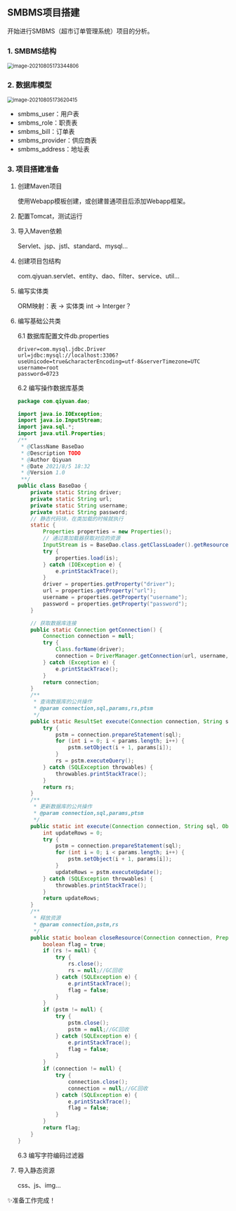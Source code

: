 ## SMBMS项目搭建

开始进行SMBMS（超市订单管理系统）项目的分析。

### 1. SMBMS结构

<img src="F:\TyporaMD\SMBMS\SMBMS①项目搭建\image-20210805173344806.png" alt="image-20210805173344806" style="zoom: 80%;" />



### 2. 数据库模型

<img src="F:\TyporaMD\SMBMS\SMBMS①项目搭建\image-20210805173620415.png" alt="image-20210805173620415" style="zoom:80%;" />

- smbms_user：用户表
- smbms_role：职责表
- smbms_bill：订单表
- smbms_provider：供应商表
- smbms_address：地址表

### 3. 项目搭建准备

1. 创建Maven项目

   使用Webapp模板创建，或创建普通项目后添加Webapp框架。

2. 配置Tomcat，测试运行

3. 导入Maven依赖

   Servlet、jsp、jstl、standard、mysql...

4. 创建项目包结构

   com.qiyuan.servlet、entity、dao、filter、service、util...

5. 编写实体类

   ORM映射：表 -> 实体类 int -> Interger？

6. 编写基础公共类

   6.1 数据库配置文件db.properties

   ```properties
   driver=com.mysql.jdbc.Driver
   url=jdbc:mysql://localhost:3306?useUnicode=true&characterEncoding=utf-8&serverTimezone=UTC
   username=root
   password=0723
   ```

   6.2 编写操作数据库基类

   ```java
   package com.qiyuan.dao;
   
   import java.io.IOException;
   import java.io.InputStream;
   import java.sql.*;
   import java.util.Properties;
   /**
    * @ClassName BaseDao
    * @Description TODO
    * @Author Qiyuan
    * @Date 2021/8/5 18:32
    * @Version 1.0
    **/
   public class BaseDao {
       private static String driver;
       private static String url;
       private static String username;
       private static String password;
       // 静态代码块，在类加载的时候就执行
       static {
           Properties properties = new Properties();
           // 通过类加载器获取对应的资源
           InputStream is = BaseDao.class.getClassLoader().getResourceAsStream("db.propertoes");
           try {
               properties.load(is);
           } catch (IOException e) {
               e.printStackTrace();
           }
           driver = properties.getProperty("driver");
           url = properties.getProperty("url");
           username = properties.getProperty("username");
           password = properties.getProperty("password");
       }
   
       // 获取数据库连接
       public static Connection getConnection() {
           Connection connection = null;
           try {
               Class.forName(driver);
               connection = DriverManager.getConnection(url, username, password);
           } catch (Exception e) {
               e.printStackTrace();
           }
           return connection;
       }
       /**
        * 查询数据库的公共操作
        * @param connection,sql,params,rs,ptsm
        */
       public static ResultSet execute(Connection connection, String sql, Object[] params, ResultSet rs, PreparedStatement pstm) {
           try {
               pstm = connection.prepareStatement(sql);
               for (int i = 0; i < params.length; i++) {
                   pstm.setObject(i + 1, params[i]);
               }
               rs = pstm.executeQuery();
           } catch (SQLException throwables) {
               throwables.printStackTrace();
           }
           return rs;
       }
       /**
        * 更新数据库的公共操作
        * @param connection,sql,params,ptsm
        */
       public static int execute(Connection connection, String sql, Object[] params, PreparedStatement pstm) {
           int updateRows = 0;
           try {
               pstm = connection.prepareStatement(sql);
               for (int i = 0; i < params.length; i++) {
                   pstm.setObject(i + 1, params[i]);
               }
               updateRows = pstm.executeUpdate();
           } catch (SQLException throwables) {
               throwables.printStackTrace();
           }
           return updateRows;
       }
       /**
        * 释放资源
        * @param connection,pstm,rs
        */
       public static boolean closeResource(Connection connection, PreparedStatement pstm, ResultSet rs) {
           boolean flag = true;
           if (rs != null) {
               try {
                   rs.close();
                   rs = null;//GC回收
               } catch (SQLException e) {
                   e.printStackTrace();
                   flag = false;
               }
           }
           if (pstm != null) {
               try {
                   pstm.close();
                   pstm = null;//GC回收
               } catch (SQLException e) {
                   e.printStackTrace();
                   flag = false;
               }
           }
           if (connection != null) {
               try {
                   connection.close();
                   connection = null;//GC回收
               } catch (SQLException e) {
                   e.printStackTrace();
                   flag = false;
               }
           }
           return flag;
       }
   }
   ```

   6.3 编写字符编码过滤器

7. 导入静态资源

   css、js、img...

   

✨准备工作完成！

